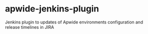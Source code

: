 # apwide-jenkins-plugin
Jenkins plugin to updates of Apwide environments configuration and release timelines in JIRA
